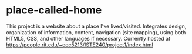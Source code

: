 # place-called-home
This project is a website about a place I've lived/visited. Integrates design, organization of information, content, navigation (site mapping), using both HTML5, CSS, and other languages if necessary.
Currently hosted at https://people.rit.edu/~eec5213/ISTE240/project1/index.html
